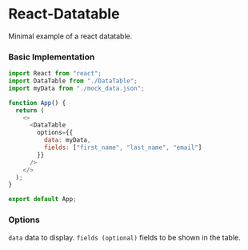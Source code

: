 # React-Datatable

Minimal example of a react datatable.

### Basic Implementation

```js
import React from "react";
import DataTable from "./DataTable";
import myData from "./mock_data.json";

function App() {
  return (
    <>
      <DataTable
        options={{
          data: myData,
          fields: ["first_name", "last_name", "email"]
        }}
      />
    </>
  );
}

export default App;
```

### Options
``data`` data to display.
``fields (optional)`` fields to be shown in the table.
